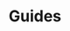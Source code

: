 ---
home: true
index: false
title: Guides
description: List of guides available written by this server
heroText: Guides
tagline: A list of guides written by the community
icon: creative
category:
  - Guide
features:
  - title: Firmware
    icon: mobile
    details: Flashing firmware for Samsung Devices
    link: firmware.md

  - title: LADB
    icon: shell
    details: Using ADB on device
    link: ladb.md

  # - title: Changing CSC
  #   icon: setting
  #   details: Changing CSC on Samsung Devices
  #   link: csc.md

  # - title: Clearing Cache
  #   icon: storage
  #   details: Cleing cache on Samsung Devices
  #   link: cache.md
---